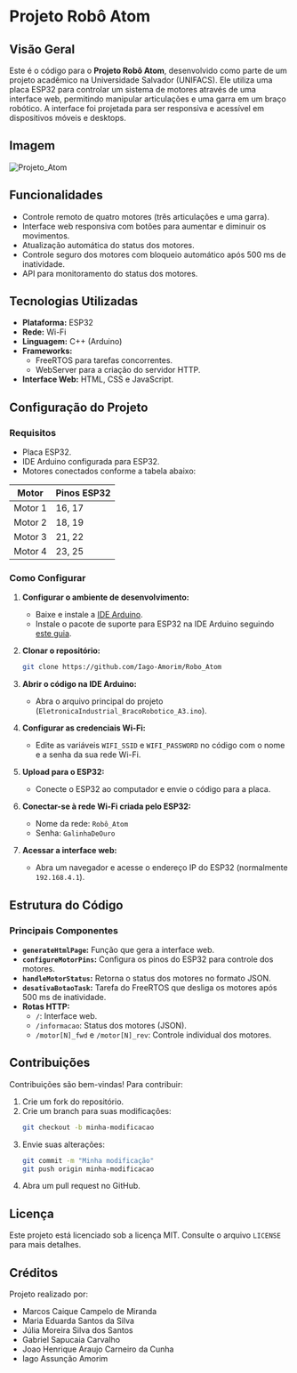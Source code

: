 # Projeto Robô Atom

## Visão Geral
Este é o código para o **Projeto Robô Atom**, desenvolvido como parte de um projeto acadêmico na Universidade Salvador (UNIFACS). Ele utiliza uma placa ESP32 para controlar um sistema de motores através de uma interface web, permitindo manipular articulações e uma garra em um braço robótico. A interface foi projetada para ser responsiva e acessível em dispositivos móveis e desktops.

## Imagem
![Projeto_Atom](https://github.com/user-attachments/assets/a65db566-fc82-4508-947e-e1d5dc7038c9)


## Funcionalidades
- Controle remoto de quatro motores (três articulações e uma garra).
- Interface web responsiva com botões para aumentar e diminuir os movimentos.
- Atualização automática do status dos motores.
- Controle seguro dos motores com bloqueio automático após 500 ms de inatividade.
- API para monitoramento do status dos motores.

## Tecnologias Utilizadas
- **Plataforma:** ESP32
- **Rede:** Wi-Fi
- **Linguagem:** C++ (Arduino)
- **Frameworks:**
  - FreeRTOS para tarefas concorrentes.
  - WebServer para a criação do servidor HTTP.
- **Interface Web:** HTML, CSS e JavaScript.

## Configuração do Projeto
### Requisitos
- Placa ESP32.
- IDE Arduino configurada para ESP32.
- Motores conectados conforme a tabela abaixo:

| Motor      | Pinos ESP32 |
|------------|-------------|
| Motor 1    | 16, 17      |
| Motor 2    | 18, 19      |
| Motor 3    | 21, 22      |
| Motor 4    | 23, 25      |

### Como Configurar
1. **Configurar o ambiente de desenvolvimento:**
   - Baixe e instale a [IDE Arduino](https://www.arduino.cc/en/software).
   - Instale o pacote de suporte para ESP32 na IDE Arduino seguindo [este guia](https://docs.espressif.com/projects/arduino-esp32/en/latest/installing.html).

2. **Clonar o repositório:**
   ```bash
   git clone https://github.com/Iago-Amorim/Robo_Atom
   ```

3. **Abrir o código na IDE Arduino:**
   - Abra o arquivo principal do projeto (`EletronicaIndustrial_BracoRobotico_A3.ino`).

4. **Configurar as credenciais Wi-Fi:**
   - Edite as variáveis `WIFI_SSID` e `WIFI_PASSWORD` no código com o nome e a senha da sua rede Wi-Fi.

5. **Upload para o ESP32:**
   - Conecte o ESP32 ao computador e envie o código para a placa.

6. **Conectar-se à rede Wi-Fi criada pelo ESP32:**
   - Nome da rede: `Robô_Atom`
   - Senha: `GalinhaDeOuro`

7. **Acessar a interface web:**
   - Abra um navegador e acesse o endereço IP do ESP32 (normalmente `192.168.4.1`).

## Estrutura do Código
### Principais Componentes
- **`generateHtmlPage`:** Função que gera a interface web.
- **`configureMotorPins`:** Configura os pinos do ESP32 para controle dos motores.
- **`handleMotorStatus`:** Retorna o status dos motores no formato JSON.
- **`desativaBotaoTask`:** Tarefa do FreeRTOS que desliga os motores após 500 ms de inatividade.
- **Rotas HTTP:**
  - `/`: Interface web.
  - `/informacao`: Status dos motores (JSON).
  - `/motor[N]_fwd` e `/motor[N]_rev`: Controle individual dos motores.

## Contribuições
Contribuições são bem-vindas! Para contribuir:
1. Crie um fork do repositório.
2. Crie um branch para suas modificações:
   ```bash
   git checkout -b minha-modificacao
   ```
3. Envie suas alterações:
   ```bash
   git commit -m "Minha modificação"
   git push origin minha-modificacao
   ```
4. Abra um pull request no GitHub.

## Licença
Este projeto está licenciado sob a licença MIT. Consulte o arquivo `LICENSE` para mais detalhes.

## Créditos
Projeto realizado por:
- Marcos Caique Campelo de Miranda
- Maria Eduarda Santos da Silva
- Júlia Moreira Silva dos Santos
- Gabriel Sapucaia Carvalho
- Joao Henrique Araujo Carneiro da Cunha
- Iago Assunção Amorim

